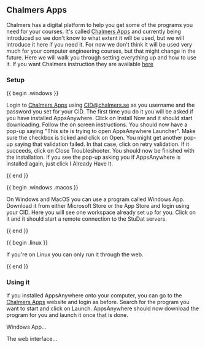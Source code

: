 ## Chalmers Apps

Chalmers has a digital platform to help you get some of the programs you need for your courses. It's called [Chalmers Apps](https://apps.chalmers.se) and currently being introduced so we don't know to what extent it will be used, but we will introduce it here if you need it. For now we don't think it will be used very much for your computer engineering courses, but that might change in the future. Here we will walk you through setting everything up and how to use it. If you want Chalmers instruction they are available [here](https://www.chalmers.se/utbildning/studentstod/it-support/kor-chalmers-programvaror-pa-din-egen-dator/)

### Setup

{{ begin .windows }}

Login to [Chalmers Apps](https://apps.chalmers.se) using CID@chalmers.se as you username and the password you set for your CID. The first time you do it you will be asked if you have installed AppsAnywhere. Click on Install Now and it should start downloading. Follow the on screen instructions. You should now have a pop-up saying "This site is trying to open AppsAnywhere Launcher". Make sure the checkbox is ticked and click on Open. You might get another pop-up saying that validation failed. In that case, click on retry validation. If it succeeds, click on Close Troubleshooter. You should now be finished with the installation. If you see the pop-up asking you if AppsAnywhere is installed again, just click I Already Have It.

{{ end }}

{{ begin .windows .macos }}

On Windows and MacOS you can use a program called Windows App. Download it from either Microsoft Store or the App Store and login using your CID. Here you will see one workspace already set up for you. Click on it and it should start a remote connection to the StuDat servers.

{{ end }}

{{ begin .linux }}

If you're on Linux you can only run it through the web.

{{ end }}

### Using it

If you installed AppsAnywhere onto your computer, you can go to the [Chalmers Apps](https://apps.chalmers.se) website and login as before. Search for the program you want to start and click on Launch. AppsAnywhere should now download the program for you and launch it once that is done.

Windows App...

The web interface...
